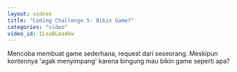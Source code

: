 ```yaml
---
layout: videos
title: "Coding Challenge 5: Bikin Game?"
categories: "video"
video_id: 1LxaBLma4kw
---
```

Mencoba membuat game sederhana, request dari seseorang. Meskipun kontennya 'agak menyimpang' karena bingung mau bikin game seperti apa?
